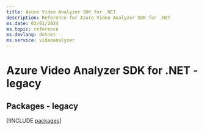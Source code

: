 ```yaml
---
title: Azure Video Analyzer SDK for .NET
description: Reference for Azure Video Analyzer SDK for .NET
ms.date: 03/01/2024
ms.topic: reference
ms.devlang: dotnet
ms.service: videoanalyzer
---
```

# Azure Video Analyzer SDK for .NET - legacy
## Packages - legacy
[!INCLUDE [packages](video-analyzer-index.md)]